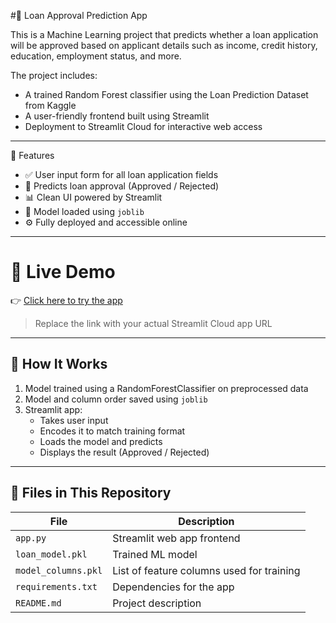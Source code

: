 #🏦 Loan Approval Prediction App

This is a Machine Learning project that predicts whether a loan application will be approved based on applicant details such as income, credit history, education, employment status, and more.

The project includes:
- A trained Random Forest classifier using the Loan Prediction Dataset from Kaggle
- A user-friendly frontend built using Streamlit
- Deployment to Streamlit Cloud for interactive web access

---

 📌 Features

- ✅ User input form for all loan application fields
- 🤖 Predicts loan approval (Approved / Rejected)
- 📊 Clean UI powered by Streamlit
- 💾 Model loaded using `joblib`
- ⚙️ Fully deployed and accessible online

---

# 🚀 Live Demo

👉 [Click here to try the app](https://loanapprovalapp-lntbkuskztcbrul2pzxrju.streamlit.app/)

> Replace the link with your actual Streamlit Cloud app URL

---

## 🧠 How It Works

1. Model trained using a RandomForestClassifier on preprocessed data
2. Model and column order saved using `joblib`
3. Streamlit app:
   - Takes user input
   - Encodes it to match training format
   - Loads the model and predicts
   - Displays the result (Approved / Rejected)

---

## 📁 Files in This Repository

| File | Description |
|------|-------------|
| `app.py` | Streamlit web app frontend |
| `loan_model.pkl` | Trained ML model |
| `model_columns.pkl` | List of feature columns used for training |
| `requirements.txt` | Dependencies for the app |
| `README.md` | Project description |
